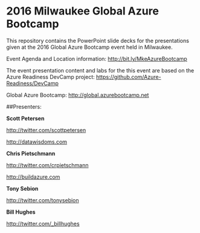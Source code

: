# 2016 Milwaukee Global Azure Bootcamp

This repository contains the PowerPoint slide decks for the presentations given at the 2016 Global Azure Bootcamp event held in Milwaukee.

Event Agenda and Location information:
http://bit.ly/MkeAzureBootcamp

The event presentation content and labs for the this event are based on the Azure Readiness DevCamp project:
https://github.com/Azure-Readiness/DevCamp

Global Azure Bootcamp: http://global.azurebootcamp.net

##Presenters:

**Scott Petersen**

http://twitter.com/scottpetersen

http://datawisdoms.com


**Chris Pietschmann**

http://twitter.com/crpietschmann

http://buildazure.com


**Tony Sebion**

http://twitter.com/tonysebion


**Bill Hughes**

http://twitter.com/_billhughes